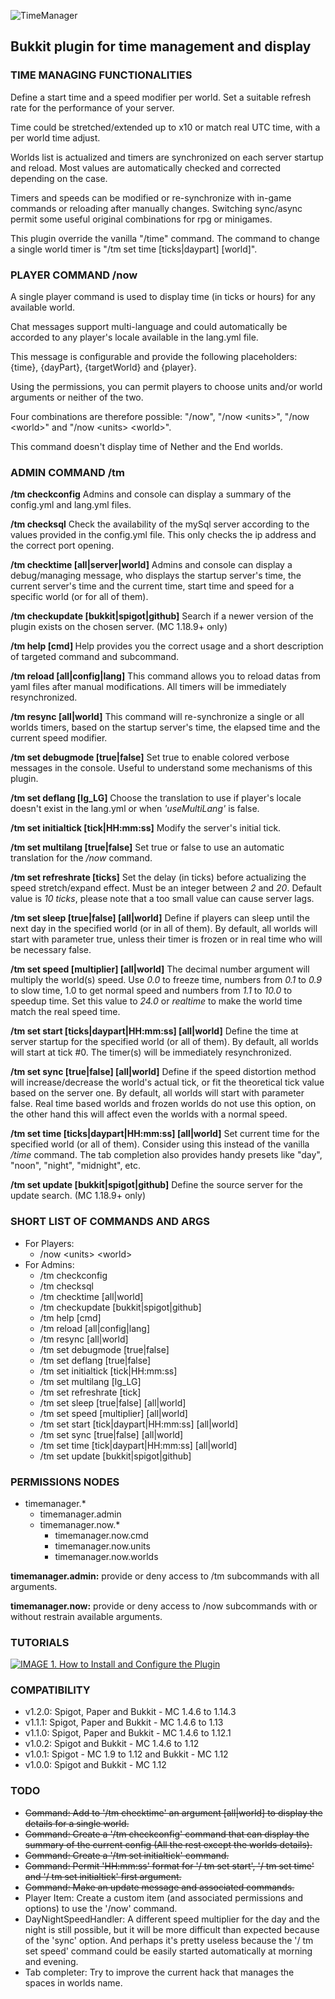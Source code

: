 ![TimeManager](http://imageshack.com/a/img922/9061/ECwdWj.png "TimeManager")

## Bukkit plugin for time management and display


### TIME MANAGING FUNCTIONALITIES
Define a start time and a speed modifier per world. Set a suitable refresh rate for the performance of your server.

Time could be stretched/extended up to x10 or match real UTC time, with a per world time adjust.

Worlds list is actualized and timers are synchronized on each server startup and reload. Most values are automatically checked and corrected depending on the case.

Timers and speeds can be modified or re-synchronize with in-game commands or reloading after manually changes. Switching sync/async permit some useful original combinations for rpg or minigames.

This plugin override the vanilla "/time" command. The command to change a single world timer is "/tm set time \[ticks|daypart] \[world]".


### PLAYER COMMAND /now <units> <world>
A single player command is used to display time (in ticks or hours) for any available world.

Chat messages support multi-language and could automatically be accorded to any player's locale available in the lang.yml file.

This message is configurable and provide the following placeholders: {time}, {dayPart}, {targetWorld} and {player}.

Using the permissions, you can permit players to choose units and/or world arguments or neither of the two.

Four combinations are therefore possible: "/now", "/now \<units>", "/now \<world>" and "/now \<units> \<world>".

This command doesn't display time of Nether and the End worlds.


### ADMIN COMMAND /tm

**/tm checkconfig** Admins and console can display a summary of the config.yml and lang.yml files.

**/tm checksql** Check the availability of the mySql server according to the values provided in the config.yml file. This only checks the ip address and the correct port opening.

**/tm checktime \[all|server|world]** Admins and console can display a debug/managing message, who displays the startup server's time, the current server's time and the current time, start time and speed for a specific world (or for all of them).

**/tm checkupdate \[bukkit|spigot|github]** Search if a newer version of the plugin exists on the chosen server. (MC 1.18.9+ only)

**/tm help \[cmd] <subCmd>** Help provides you the correct usage and a short description of targeted command and subcommand.

**/tm reload \[all|config|lang]** This command allows you to reload datas from yaml files after manual modifications. All timers will be immediately resynchronized.

**/tm resync \[all|world]** This command will re-synchronize a single or all worlds timers, based on the startup server's time, the elapsed time and the current speed modifier.

**/tm set debugmode [true|false]** Set true to enable colored verbose messages in the console. Useful to understand some mechanisms of this plugin.

**/tm set deflang \[lg_LG]** Choose the translation to use if player's locale doesn't exist in the lang.yml or when _'useMultiLang'_ is false.

**/tm set initialtick \[tick|HH:mm:ss]** Modify the server's initial tick.

**/tm set multilang \[true|false]** Set true or false to use an automatic translation for the _/now_ command.

**/tm set refreshrate \[ticks]** Set the delay (in ticks) before actualizing the speed stretch/expand effect. Must be an integer between _2_ and _20_. Default value is _10 ticks_, please note that a too small value can cause server lags.

**/tm set sleep \[true|false] \[all|world]** Define if players can sleep until the next day in the specified world (or in all of them). By default, all worlds will start with parameter true, unless their timer is frozen or in real time who will be necessary false.

**/tm set speed \[multiplier] \[all|world]** The decimal number argument will multiply the world(s) speed. Use _0.0_ to freeze time, numbers from _0.1_ to _0.9_ to slow time, 1.0 to get normal speed and numbers from _1.1_ to _10.0_ to speedup time. Set this value to _24.0_ or _realtime_ to make the world time match the real speed time.

**/tm set start \[ticks|daypart|HH:mm:ss] \[all|world]** Define the time at server startup for the specified world (or all of them). By default, all worlds will start at tick \#0. The timer(s) will be immediately resynchronized.

**/tm set sync [true|false] [all|world]** Define if the speed distortion method will increase/decrease the world's actual tick, or fit the theoretical tick value based on the server one. By default, all worlds will start with parameter false. Real time based worlds and frozen worlds do not use this option, on the other hand this will affect even the worlds with a normal speed.

**/tm set time \[ticks|daypart|HH:mm:ss] \[all|world]** Set current time for the specified world (or all of them). Consider using this instead of the vanilla _/time_ command. The tab completion also provides handy presets like "day", "noon", "night", "midnight", etc.

**/tm set update \[bukkit|spigot|github]** Define the source server for the update search. (MC 1.18.9+ only)


### SHORT LIST OF COMMANDS AND ARGS
- For Players:
  - /now \<units> \<world>
- For Admins:
  - /tm checkconfig
  - /tm checksql
  - /tm checktime [all|world]
  - /tm checkupdate [bukkit|spigot|github]
  - /tm help \[cmd]
  - /tm reload \[all|config|lang]
  - /tm resync \[all|world]
  - /tm set debugmode \[true|false]
  - /tm set deflang \[true|false]
  - /tm set initialtick [tick|HH:mm:ss]
  - /tm set multilang \[lg_LG]
  - /tm set refreshrate \[tick]
  - /tm set sleep \[true|false] \[all|world]
  - /tm set speed \[multiplier] \[all|world]
  - /tm set start \[tick|daypart|HH:mm:ss] \[all|world]
  - /tm set sync \[true|false] \[all|world]
  - /tm set time \[tick|daypart|HH:mm:ss] \[all|world]
  - /tm set update [bukkit|spigot|github]


### PERMISSIONS NODES
- timemanager.*
  - timemanager.admin
  - timemanager.now.*
    - timemanager.now.cmd
    - timemanager.now.units
    - timemanager.now.worlds

**timemanager.admin:** provide or deny access to /tm subcommands with all arguments.

**timemanager.now:** provide or deny access to /now subcommands with or without restrain available arguments.

### TUTORIALS
[![IMAGE 1. How to Install and Configure the Plugin](http://imageshack.com/a/img924/8047/gxPi0W.png)](https://www.youtube.com/playlist?list=PLPTZNgSLmtr9PxHD_7Y2VFhbSqH8gKBad)

### COMPATIBILITY
* v1.2.0: Spigot, Paper and Bukkit - MC 1.4.6 to 1.14.3
* v1.1.1: Spigot, Paper and Bukkit - MC 1.4.6 to 1.13
* v1.1.0: Spigot, Paper and Bukkit - MC 1.4.6 to 1.12.1
* v1.0.2: Spigot and Bukkit - MC 1.4.6 to 1.12
* v1.0.1: Spigot - MC 1.9 to 1.12 and Bukkit - MC 1.12
* v1.0.0: Spigot and Bukkit - MC 1.12

### TODO
* ~~Command: Add to '/tm checktime' an argument [all|world] to display the details for a single world.~~
* ~~Command: Create a '/tm checkconfig' command that can display the summary of the current config (All the rest except the worlds details).~~
* ~~Command: Create a '/tm set initialtick' command.~~
* ~~Command: Permit 'HH:mm:ss' format for '/ tm set start', '/ tm set time' and '/ tm set initialtick' first argument.~~
* ~~Command: Make an update message and associated commands.~~
* Player Item: Create a custom item (and associated permissions and options) to use the '/now' command.
* DayNightSpeedHandler: A different speed multiplier for the day and the night is still possible, but it will be more difficult than expected because of the 'sync' option. And perhaps it's pretty useless because the '/ tm set speed' command could be easily started automatically at morning and evening.
* Tab completer: Try to improve the current hack that manages the spaces in worlds name.
